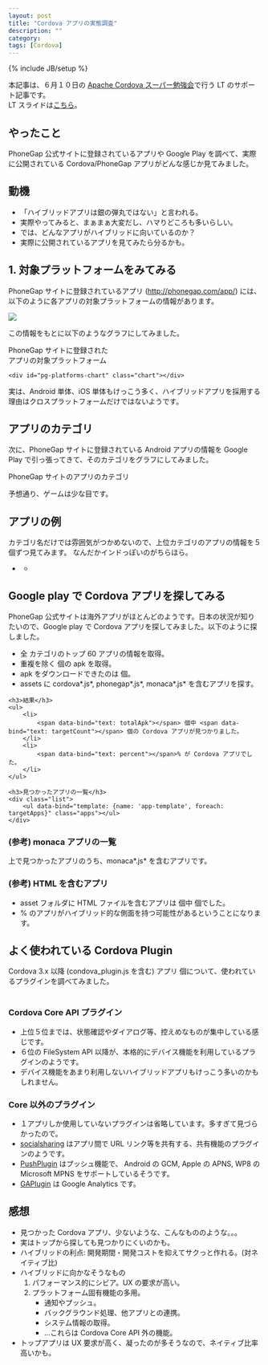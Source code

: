```yaml
---
layout: post
title: "Cordova アプリの実態調査"
description: ""
category: 
tags: [Cordova]
---
```

{% include JB/setup %}

<base href="/assets/posts/2014-06-10/index.htm">
<link rel="stylesheet" href="css/local.css">

<script src="/assets/lib/jquery-1.11.0.min.js"></script>
<script src="/assets/lib/highcharts.js"></script>
<script src="/assets/lib/knockout-3.1.0.js"></script>

<script src="js/model/model.js" charset="utf-8"></script>
<script src="js/model/googleplay-apps.js" charset="utf-8"></script>
<script src="js/model/phonegap-apps.js" charset="utf-8"></script>
<script src="js/model/cordova-plugins.js" charset="utf-8"></script>
<script src="js/category-name.js" charset="utf-8"></script>
<script src="js/pg-platforms.js" charset="utf-8"></script>
<script src="js/pg-categories.js" charset="utf-8"></script>
<script src="js/gp-cordova.js" charset="utf-8"></script>
<script src="js/plugins.js" charset="utf-8"></script>
<script src="js/main.js" charset="utf-8"></script>

本記事は、６月１０日の [Apache Cordova スーパー勉強会](http://atnd.org/events/51539)で行う LT のサポート記事です。<br>
LT スライドは[こちら](slide/index.html)。

## やったこと

PhoneGap 公式サイトに登録されているアプリや Google Play を調べて、実際に公開されている Cordova/PhoneGap アプリがどんな感じか見てみました。

## 動機

- 「ハイブリッドアプリは銀の弾丸ではない」と言われる。
- 実際やってみると、まぁまぁ大変だし、ハマりどころも多いらしい。
- では、どんなアプリがハイブリッドに向いているのか？
- 実際に公開されているアプリを見てみたら分るかも。

## 1. 対象プラットフォームをみてみる

PhoneGap サイトに登録されているアプリ (<http://phonegap.com/app/>) には、以下のように各アプリの対象プラットフォームの情報があります。

![](img/store.png)

この情報をもとに以下のようなグラフにしてみました。

<div id="pg-platforms">
	<div class="chart-title">PhoneGap サイトに登録された</div>
	<div class="chart-title"><span data-bind="text :count"></span> アプリの対象プラットフォーム</div>

	<div id="pg-platforms-chart" class="chart"></div>

</div>

実は、Android 単体、iOS 単体もけっこう多く、ハイブリッドアプリを採用する理由はクロスプラットフォームだけではないようです。

## アプリのカテゴリ

次に、PhoneGap サイトに登録されている Android アプリの情報を Google Play で引っ張ってきて、そのカテゴリをグラフにしてみました。

<div class="chart-title">PhoneGap サイトのアプリのカテゴリ</div>

<div id="pg-categories" class="chart"></div>

予想通り、ゲームは少な目です。

## アプリの例

カテゴリ名だけでは雰囲気がつかめないので、上位カテゴリのアプリの情報を５個ずつ見てみます。
なんだかインドっぽいのがちらほら。

<div id="pg-category-apps" class="list">
	<ul data-bind="foreach: categoryApps" class="pg-apps">
		<li>
			<span data-bind="text: name"></span>
			<ul data-bind="foreach: apps" class="apps clearfix">
				<li>
					<img data-bind="attr: {src: icon}" class="icon">
					<a data-bind="attr: {href: href}" target="_blank">
						<span data-bind="text: name" class="name"></span>
					</a><br>
					<span data-bind="text: downloadCount" class="download"></span>
				</li>
			</ul>
		</li>
	</ul>
</div>

## Google play で Cordova アプリを探してみる

PhoneGap 公式サイトは海外アプリがほとんどのようです。日本の状況が知りたいので、Google play で Cordova アプリを探してみました。以下のように探しました。

<div id="gp-apps" class="gp-apps">
	<ul>
		<li>全 <span data-bind="text: categoryCount"></span> カテゴリのトップ 60 アプリの情報を取得。
		<li>重複を除く <span data-bind="text: totalUnique"></span> 個の apk を取得。
		<li>apk をダウンロードできたのは <span data-bind="text: totalApk"></span> 個。
		<li>assets に cordova*.js*, phonegap*.js*, monaca*.js* を含むアプリを探す。
	</ul>

	<h3>結果</h3>
	<ul>
		<li>
			<span data-bind="text: totalApk"></span> 個中 <span data-bind="text: targetCount"></span> 個の Cordova アプリが見つかりました。
		</li>
		<li>
			<span data-bind="text: percent"></span>% が Cordova アプリでした。
		</li>
	</ul>

	<h3>見つかったアプリの一覧</h3>
	<div class="list">
		<ul data-bind="template: {name: 'app-template', foreach: targetApps}" class="apps"></ul>
	</div>
</div>

### (参考) monaca アプリの一覧

上で見つかったアプリのうち、monaca*.js* を含むアプリです。

<div id="gp-monaca" class="list gp-apps">
	<ul data-bind="template: {name: 'app-template', foreach: targetApps}" class="apps"></ul>
</div>

### (参考) HTML を含むアプリ

<ul id="gp-hybrid">
	<li>asset フォルダに HTML ファイルを含むアプリは <span data-bind="text: totalApk"></span> 個中 <span data-bind="text: targetCount"></span> 個でした。
	<li><span data-bind="text: percent"></span>% のアプリがハイブリッド的な側面を持つ可能性があるということになります。
</ul>

## よく使われている Cordova Plugin

<div id="plugins">
Cordova 3.x 以降 (condova_plugin.js を含む) アプリ <span data-bind="text: apkCount"></span> 個について、使われているプラグインを調べてみました。
</div>
<br>

### Cordova Core API プラグイン
<div id="core-plugins" class="chart"></div>

- 上位５位までは、状態確認やダイアログ等、控えめなものが集中している感じです。
- ６位の FileSystem API 以降が、本格的にデバイス機能を利用しているプラグインのようです。
- デバイス機能をあまり利用しないハイブリッドアプリもけっこう多いのかもしれません。

### Core 以外のプラグイン
<div id="non-core-plugins" class="chart"></div>

- １アプリしか使用していないプラグインは省略しています。多すぎて見づらかったので。
- [socialsharing](http://plugreg.com/plugin/EddyVerbruggen/SocialSharing-PhoneGap-Plugin) はアプリ間で URL リンク等を共有する、共有機能のプラグインのようです。
- [PushPlugin](http://plugreg.com/plugin/phonegap-build/PushPlugin) はプッシュ機能で、
Android の GCM, Apple の APNS, WP8 の Microsoft MPNS をサポートしているそうです。
- [GAPlugin](http://plugreg.com/plugin/phonegap-build/GAPlugin) は Google Analytics です。

## 感想
- 見つかった Cordova アプリ、少ないような、こんなもののような。。。
- 実はトップから探しても見つかりにくいのかも。
- ハイブリッドの利点: 開発期間・開発コストを抑えてサクっと作れる。(対ネイティブ比)
- ハイブリッドに向かなそうなもの
	1. パフォーマンス的にシビア。UX の要求が高い。
	2. プラットフォーム固有機能の多用。
		- 通知やプッシュ。
		- バックグラウンド処理、他アプリとの連携。
		- システム情報の取得。
		- ...これらは Cordova Core API 外の機能。
- トップアプリは UX 要求が高く、凝ったのが多そうなので、ネイティブ比率高いかも。

<!-- templates -->
<script type="text/html" id="app-template">
	<li><table>
		<tr>
			<td rowspan="2"><img data-bind="attr: {src: icon}" class="icon"></td>
			<td><a data-bind="attr: {href: href}" target="_blank">
				<span data-bind="text: name"></span>
			</a></td>
		</tr>
		<tr>
			<td class="download">
			<span data-bind="text: categoryName"></span>&nbsp;
			<span data-bind="text: downloadCount"></span> ダウンロード
			</td>
		</tr>
	</table></li>
</script>

